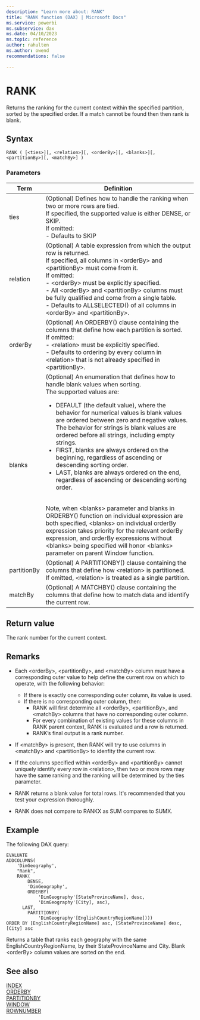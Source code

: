 ```yaml
---
description: "Learn more about: RANK"
title: "RANK function (DAX) | Microsoft Docs"
ms.service: powerbi 
ms.subservice: dax
ms.date: 04/10/2023
ms.topic: reference
author: rahulten
ms.author: owend
recommendations: false

---
```


# RANK

Returns the ranking for the current context within the specified partition, sorted by the specified order. If a match cannot be found then then rank is blank.
  
## Syntax  
  
```dax
RANK ( [<ties>][, <relation>][, <orderBy>][, <blanks>][, <partitionBy>][, <matchBy>] )
```
  
### Parameters  
  
|Term|Definition|  
|--------|--------------|  
|ties|(Optional) Defines how to handle the ranking when two or more rows are tied. </br>If specified, the supported value is either DENSE, or SKIP. </br>If omitted:</br>- Defaults to SKIP |
|relation|(Optional) A table expression from which the output row is returned. </br>If specified, all columns in \<orderBy> and \<partitionBy> must come from it. </br>If omitted: </br>- \<orderBy> must be explicitly specified.</br>- All \<orderBy> and \<partitionBy> columns must be fully qualified and come from a single table. </br>- Defaults to ALLSELECTED() of all columns in \<orderBy> and \<partitionBy>.|
|orderBy|(Optional) An ORDERBY() clause containing the columns that define how each partition is sorted. </br>If omitted: </br>- \<relation> must be explicitly specified. </br>- Defaults to ordering by every column in \<relation> that is not already specified in \<partitionBy>.|
|blanks|(Optional) An enumeration that defines how to handle blank values when sorting. </br>The supported values are:<ul><li>DEFAULT (the default value), where the behavior for numerical values is blank values are ordered between zero and negative values. The behavior for strings is blank values are ordered before all strings, including empty strings.</li><li>FIRST, blanks are always ordered on the beginning, regardless of ascending or descending sorting order.</li><li>LAST, blanks are always ordered on the end, regardless of ascending or descending sorting order. </li></ul></br>Note, when \<blanks> parameter and blanks in ORDERBY() function on individual expression are both specified, \<blanks> on individual orderBy expression takes priority for the relevant orderBy expression, and orderBy expressions without \<blanks> being specified will honor \<blanks> parameter on parent Window function.|
|partitionBy|(Optional) A PARTITIONBY() clause containing the columns that define how \<relation> is partitioned. </br> If omitted, \<relation> is treated as a single partition. |
|matchBy|(Optional) A MATCHBY() clause containing the columns that define how to match data and identify the current row. |
  
## Return value

The rank number for the current context.
  
## Remarks

- Each \<orderBy>, \<partitionBy>, and \<matchBy> column must have a corresponding outer value to help define the current row on which to operate, with the following behavior:

  - If there is exactly one corresponding outer column, its value is used.
  - If there is no corresponding outer column, then:
    - RANK will first determine all \<orderBy>, \<partitionBy>, and \<matchBy> columns that have no corresponding outer column.
    - For every combination of existing values for these columns in RANK parent context, RANK is evaluated and a row is returned.
    - RANK’s final output is a rank number.
- If \<matchBy> is present, then RANK will try to use columns in \<matchBy> and \<partitionBy> to idenfity the current row.
- If the columns specified within \<orderBy> and \<partitionBy> cannot uniquely identify every row in \<relation>, then two or more rows may have the same ranking and the ranking will be determined by the ties parameter.
- RANK returns a blank value for total rows. It's recommended that you test your expression thoroughly.
- RANK does not compare to RANKX as SUM compares to SUMX.

## Example

The following DAX query:
  
```dax
EVALUATE
ADDCOLUMNS(
    'DimGeography',
    "Rank",
    RANK(
    	DENSE,
    	'DimGeography',
    	ORDERBY(
    		'DimGeography'[StateProvinceName], desc,
    		'DimGeography'[City], asc),
      LAST,
    	PARTITIONBY(
    		'DimGeography'[EnglishCountryRegionName])))
ORDER BY [EnglishCountryRegionName] asc, [StateProvinceName] desc, [City] asc
```

Returns a table that ranks each geography with the same EnglishCountryRegionName, by their StateProvinceName and City. Blank \<orderBy> column values are sorted on the end. 

## See also

[INDEX](index-function-dax.md)  
[ORDERBY](orderby-function-dax.md)  
[PARTITIONBY](partitionby-function-dax.md)  
[WINDOW](window-function-dax.md)  
[ROWNUMBER](rownumber-function-dax.md)
